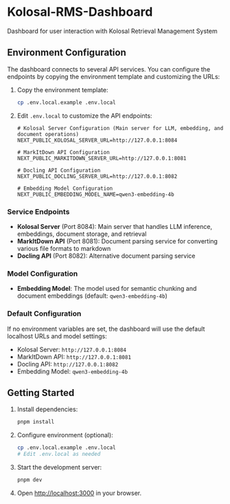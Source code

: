 # Kolosal-RMS-Dashboard

Dashboard for user interaction with Kolosal Retrieval Management System

## Environment Configuration

The dashboard connects to several API services. You can configure the endpoints by copying the environment template and customizing the URLs:

1. Copy the environment template:

   ```bash
   cp .env.local.example .env.local
   ```

2. Edit `.env.local` to customize the API endpoints:

   ```env
   # Kolosal Server Configuration (Main server for LLM, embedding, and document operations)
   NEXT_PUBLIC_KOLOSAL_SERVER_URL=http://127.0.0.1:8084

   # MarkItDown API Configuration  
   NEXT_PUBLIC_MARKITDOWN_SERVER_URL=http://127.0.0.1:8081

   # Docling API Configuration
   NEXT_PUBLIC_DOCLING_SERVER_URL=http://127.0.0.1:8082

   # Embedding Model Configuration
   NEXT_PUBLIC_EMBEDDING_MODEL_NAME=qwen3-embedding-4b
   ```

### Service Endpoints

- **Kolosal Server** (Port 8084): Main server that handles LLM inference, embeddings, document storage, and retrieval
- **MarkItDown API** (Port 8081): Document parsing service for converting various file formats to markdown
- **Docling API** (Port 8082): Alternative document parsing service

### Model Configuration

- **Embedding Model**: The model used for semantic chunking and document embeddings (default: `qwen3-embedding-4b`)

### Default Configuration

If no environment variables are set, the dashboard will use the default localhost URLs and model settings:

- Kolosal Server: `http://127.0.0.1:8084`
- MarkItDown API: `http://127.0.0.1:8081`
- Docling API: `http://127.0.0.1:8082`
- Embedding Model: `qwen3-embedding-4b`

## Getting Started

1. Install dependencies:

   ```bash
   pnpm install
   ```

2. Configure environment (optional):

   ```bash
   cp .env.local.example .env.local
   # Edit .env.local as needed
   ```

3. Start the development server:

   ```bash
   pnpm dev
   ```

4. Open [http://localhost:3000](http://localhost:3000) in your browser.
